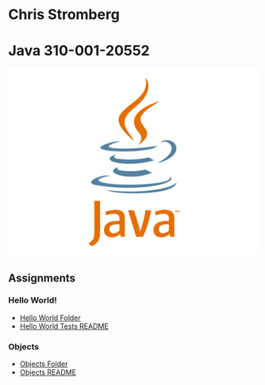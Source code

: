 # Chris Stromberg
# Java 310-001-20552
<p align="center">
<img src="main.jpg"><br/>
</p>

## Assignments

### Hello World!
-   [Hello World Folder](HelloWorld)
-   [Hello World Tests README](HelloWorld/README.md)

### Objects
-   [Objects Folder](objects)
-   [Objects README](objects/README.md)

